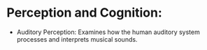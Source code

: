 # Perception and Cognition:
 - Auditory Perception: Examines how the human auditory system processes and interprets musical sounds.
